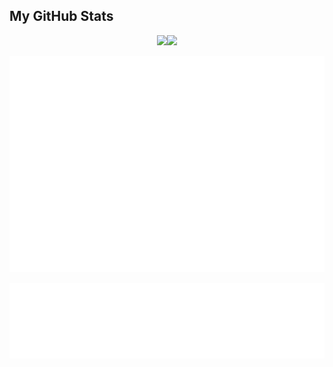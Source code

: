 ## My GitHub Stats

<p align="center">
  <img height="160px" src="https://github-readme-stats.vercel.app/api?username=seraph27&show_icons=true&count_private=true&include_all_commits=true&theme=rose_pine&hide=issues,contribs,rank" /><img height="160px" src="https://github-readme-stats.vercel.app/api/wakatime?username=seraph27&layout=compact&langs_count=8&theme=rose_pine" />
</p>

<p align="center">
  <img src="metrics_isocalendar.svg" />
</p>

<p align="center">
  <img src="metrics_fun.svg" />
</p>
